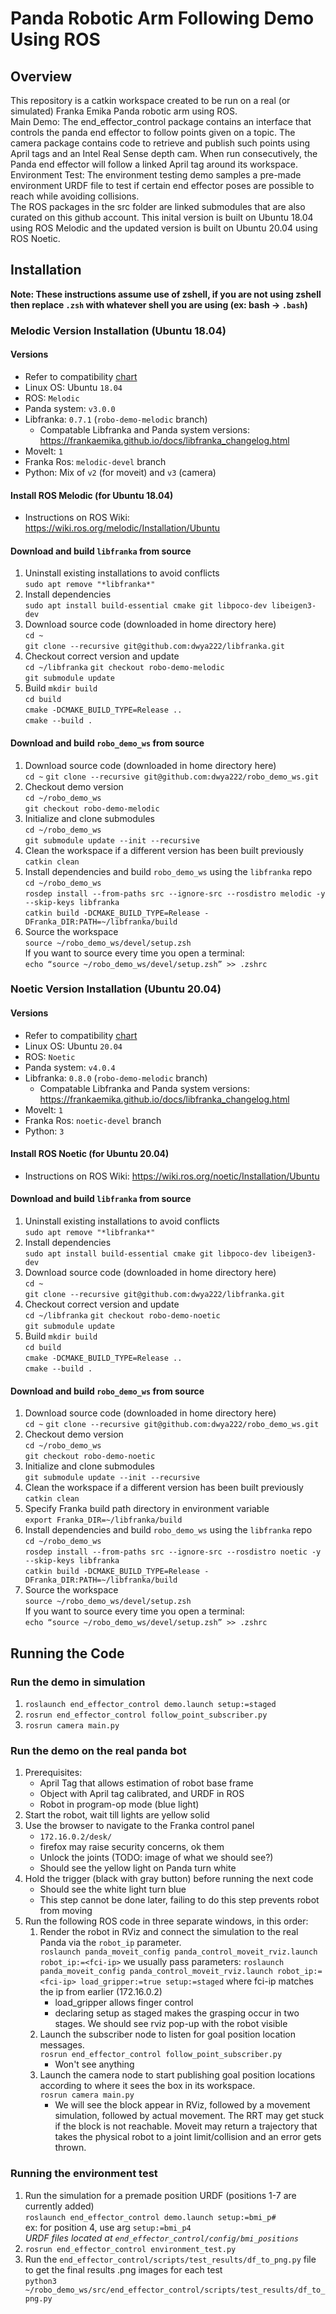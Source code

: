 # Panda Robotic Arm Following Demo Using ROS

## Overview
This repository is a catkin workspace created to be run on a real (or simulated) Franka Emika Panda
robotic arm using ROS. \
Main Demo: The end_effector_control package contains an interface that controls the panda end
effector to follow points given on a topic. The camera package contains code to retrieve and
publish such points using April tags and an Intel Real Sense depth cam. When run consecutively, the
Panda end effector will follow a linked April tag around its workspace.\
Environment Test: The environment testing demo samples a pre-made environment URDF file to test if
certain end effector poses are possible to reach while avoiding collisions.\
The ROS packages in the src folder are linked submodules that are also curated on this github
account. This inital version is built on Ubuntu 18.04 using ROS Melodic and the updated version is
built on Ubuntu 20.04 using ROS Noetic.

## Installation
**Note: These instructions assume use of zshell, if you are not using zshell then replace `.zsh` with whatever shell you are using (ex: bash -> `.bash`)**
### Melodic Version Installation (Ubuntu 18.04)
#### Versions
  * Refer to compatibility [chart](https://frankaemika.github.io/docs/compatibility.html)
  * Linux OS: Ubuntu `18.04`
  * ROS: `Melodic`
  * Panda system: `v3.0.0`
  * Libfranka: `0.7.1` (`robo-demo-melodic` branch)
    - Compatable Libfranka and Panda system versions: https://frankaemika.github.io/docs/libfranka_changelog.html
  * MoveIt: `1`
  * Franka Ros: `melodic-devel` branch
  * Python: Mix of `v2` (for moveit) and `v3` (camera)

#### Install ROS Melodic (for Ubuntu 18.04)
  * Instructions on ROS Wiki: https://wiki.ros.org/melodic/Installation/Ubuntu

#### Download and build `libfranka` from source
  1. Uninstall existing installations to avoid conflicts \
  `sudo apt remove "*libfranka*"`
  1. Install dependencies \
  `sudo apt install build-essential cmake git libpoco-dev libeigen3-dev`
  1. Download source code (downloaded in home directory here) \
  `cd ~` \
  `git clone --recursive git@github.com:dwya222/libfranka.git`
  1. Checkout correct version and update \
  `cd ~/libfranka`
  `git checkout robo-demo-melodic` \
  `git submodule update`
  1. Build
  `mkdir build` \
  `cd build` \
  `cmake -DCMAKE_BUILD_TYPE=Release ..` \
  `cmake --build .`

#### Download and build `robo_demo_ws` from source
  1. Download source code (downloaded in home directory here) \
  `cd ~`
  `git clone --recursive git@github.com:dwya222/robo_demo_ws.git`
  1. Checkout demo version \
  `cd ~/robo_demo_ws` \
  `git checkout robo-demo-melodic`
  1. Initialize and clone submodules \
  `cd ~/robo_demo_ws` \
  `git submodule update --init --recursive`
  1. Clean the workspace if a different version has been built previously \
  `catkin clean`
  1. Install dependencies and build `robo_demo_ws` using the `libfranka` repo \
  `cd ~/robo_demo_ws` \
  `rosdep install --from-paths src --ignore-src --rosdistro melodic -y --skip-keys libfranka` \
  `catkin build -DCMAKE_BUILD_TYPE=Release -DFranka_DIR:PATH=~/libfranka/build`
  1. Source the workspace \
  `source ~/robo_demo_ws/devel/setup.zsh` \
  If you want to source every time you open a terminal: \
  `echo “source ~/robo_demo_ws/devel/setup.zsh” >> .zshrc`

### Noetic Version Installation (Ubuntu 20.04)
#### Versions
  * Refer to compatibility [chart](https://frankaemika.github.io/docs/compatibility.html)
  * Linux OS: Ubuntu `20.04`
  * ROS: `Noetic`
  * Panda system: `v4.0.4`
  * Libfranka: `0.8.0` (`robo-demo-melodic` branch)
    - Compatable Libfranka and Panda system versions: https://frankaemika.github.io/docs/libfranka_changelog.html
  * MoveIt: `1`
  * Franka Ros: `noetic-devel` branch
  * Python: `3`

#### Install ROS Noetic (for Ubuntu 20.04)
  * Instructions on ROS Wiki: https://wiki.ros.org/noetic/Installation/Ubuntu

#### Download and build `libfranka` from source
  1. Uninstall existing installations to avoid conflicts \
  `sudo apt remove "*libfranka*"`
  1. Install dependencies \
  `sudo apt install build-essential cmake git libpoco-dev libeigen3-dev`
  1. Download source code (downloaded in home directory here) \
  `cd ~` \
  `git clone --recursive git@github.com:dwya222/libfranka.git`
  1. Checkout correct version and update \
  `cd ~/libfranka`
  `git checkout robo-demo-noetic` \
  `git submodule update`
  1. Build
  `mkdir build` \
  `cd build` \
  `cmake -DCMAKE_BUILD_TYPE=Release ..` \
  `cmake --build .`

#### Download and build `robo_demo_ws` from source
  1. Download source code (downloaded in home directory here) \
  `cd ~`
  `git clone --recursive git@github.com:dwya222/robo_demo_ws.git`
  1. Checkout demo version \
  `cd ~/robo_demo_ws` \
  `git checkout robo-demo-noetic`
  1. Initialize and clone submodules \
  `git submodule update --init --recursive`
  1. Clean the workspace if a different version has been built previously \
  `catkin clean`
  1. Specify Franka build path directory in environment variable \
  `export Franka_DIR=~/libfranka/build`
  1. Install dependencies and build `robo_demo_ws` using the `libfranka` repo \
  `cd ~/robo_demo_ws` \
  `rosdep install --from-paths src --ignore-src --rosdistro noetic -y --skip-keys libfranka` \
  `catkin build -DCMAKE_BUILD_TYPE=Release -DFranka_DIR:PATH=~/libfranka/build`
  1. Source the workspace \
  `source ~/robo_demo_ws/devel/setup.zsh` \
  If you want to source every time you open a terminal: \
  `echo “source ~/robo_demo_ws/devel/setup.zsh” >> .zshrc`

## Running the Code
### Run the demo in simulation
  1. `roslaunch end_effector_control demo.launch setup:=staged`
  1. `rosrun end_effector_control follow_point_subscriber.py`
  1. `rosrun camera main.py`
### Run the demo on the real panda bot
  1. Prerequisites:
     - April Tag that allows estimation of robot base frame
     - Object with April tag calibrated, and URDF in ROS
     - Robot in program-op mode (blue light)
  1. Start the robot, wait till lights are yellow solid
  1. Use the browser to  navigate to the Franka control panel
     - `172.16.0.2/desk/`
     - firefox may raise security concerns, ok them
     - Unlock the joints (TODO: image of what we should see?)
     - Should see the yellow light on Panda turn white
  1. Hold the trigger (black with gray button) before running the next code
      - Should see the white light turn blue
      - This step cannot be done later, failing to do this step prevents robot from moving
  1. Run the following ROS code in three separate windows, in this order:
      1. Render the robot in RViz and connect the simulation to the real Panda via the `robot_ip` parameter. \
      `roslaunch panda_moveit_config panda_control_moveit_rviz.launch robot_ip:=<fci-ip>`
      we usually pass parameters:
      `roslaunch panda_moveit_config panda_control_moveit_rviz.launch robot_ip:=<fci-ip> load_gripper:=true setup:=staged`
      where fci-ip matches the ip from earlier (172.16.0.2)
          - load_gripper allows finger control
          - declaring setup as staged makes the grasping occur in two stages.
      We should see rviz pop-up with the robot visible
      2. Launch the subscriber node to listen for goal position location messages. \
      `rosrun end_effector_control follow_point_subscriber.py`
          - Won't see anything
      3. Launch the camera node to start publishing goal position locations according to where it sees the box in its workspace. \
      `rosrun camera main.py`
          - We will see the block appear in RViz, followed by a movement simulation, followed by actual movement. The RRT may get stuck if the block is not reachable. Moveit may return a trajectory that takes the physical robot to a joint limit/collision and an error gets thrown.

### Running the environment test
1. Run the simulation for a premade position URDF (positions 1-7 are currently added) \
`roslaunch end_effector_control demo.launch setup:=bmi_p#` \
ex: for position 4, use arg `setup:=bmi_p4` \
*URDF files located at `end_effector_control/config/bmi_positions`*
2. `rosrun end_effector_control environment_test.py`
3. Run the `end_effector_control/scripts/test_results/df_to_png.py` file to get the final results .png images for each test \
`python3 ~/robo_demo_ws/src/end_effector_control/scripts/test_results/df_to_png.py`
